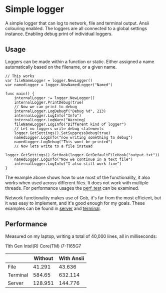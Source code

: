 # Simple logger
A simple logger that can log to network, file and terminal output. Ansii colouring enabled. The loggers are all connected to a global settings instance. Enabling debug print of individual loggers. 

## Usage

Loggers can be made within a function or static. Either assigned a name automatically based on the filename, or a given name.

```golang
// This works 
var fileNameLogger = logger.NewLogger()
var namedLogger = logger.NewNamedLogger("Named")

func main() {
    internalLogger := logger.NewLogger()
    internalLogger.PrintDebug(true)
    // Now we can print to debug
    internalLogger.LogDebugf("Debug %d", 213)
    internalLogger.LogInfo("Info")
    internalLogger.LogWarn("Warning)
    fileNameLogger.LogInfo("Different kind of logger")
    // Let no loggers write debug statements
    logger.GetSettings().SetSuppressDebug(true)
    namedLogger.LogInfo("now writing something to debug")
    namedLogger.LogDebug("This wont be printed")
    // Now lets write to a file instead
    logger.GetSettings().SetHook(logger.GetDefaultFileHook("output.txt"))
    namedLogger.LogInfo("Now we continue in a text file")
    internalLogger.LogInfo("I also still work fine")
}
```
The example above shows how to use most of the functionality, it also works when used across different files. It does not work with multiple threads.
For performance usages the [perf_test](cmd/perf_test/main.go) can be examined. 

Network functionality makes use of Gob, it's far from the most efficient, but it was easy to implement, and it's good enough for my goals.
These examples can be found in [server](cmd/logger_server_test/main.go) and [terminal](cmd/logger_terminal/main.go).

## Performance
Measured on my laptop, writing a total of 40,000 lines, all in milliseconds:

11th Gen Intel(R) Core(TM) i7-1165G7

|          | Without | With Ansii |
|----------|---------|------------|
| File     | 41.291  | 43.636     |
| Terminal | 584.65  | 632.114    |
| Server   | 128.951 | 144.776    |

